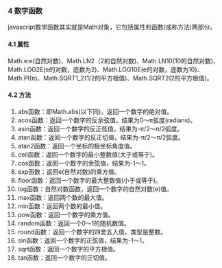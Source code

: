### 4 数学函数  
javascript数学函数其实就是Math对象，它包括属性和函数(或称方法)两部分。  
#### 4.1 属性  
Math.e:e(自然对数)、Math.LN2（2的自然对数)、Math.LN10(10的自然对数)、Math.LOG2E(e的对数，底数为2)、Math.LOG10E(e的对数，底数为10)、Math.PI(π)、Math.SQRT1_2(1/2的平方根值)、Math.SQRT2(2的平方根值)。  
#### 4.2 方法  
1. abs函数：即Math.abs(以下同)，返回一个数字的绝对值。  
2. acos函数：返回一个数字的反余弦值，结果为0～π弧度(radians)。  
3. asin函数：返回一个数字的反正弦值，结果为-π/2～π/2弧度。  
4. atan函数：返回一个数字的反正切值，结果为-π/2～π/2弧度。  
5. atan2函数：返回一个坐标的极坐标角度值。  
6. ceil函数：返回一个数字的最小整数值(大于或等于)。  
7. cos函数：返回一个数字的余弦值，结果为-1～1。  
8. exp函数：返回e(自然对数)的乘方值。  
9. floor函数：返回一个数字的最大整数值(小于或等于)。  
10. log函数：自然对数函数，返回一个数字的自然对数(e)值。  
11. max函数：返回两个数的最大值。  
12. min函数：返回两个数的最小值。  
13. pow函数：返回一个数字的乘方值。  
14. random函数：返回一个0～1的随机数值。  
15. round函数：返回一个数字的四舍五入值，类型是整数。  
16. sin函数：返回一个数字的正弦值，结果为-1～1。  
17. sqrt函数：返回一个数字的平方根值。  
18. tan函数：返回一个数字的正切值。  








